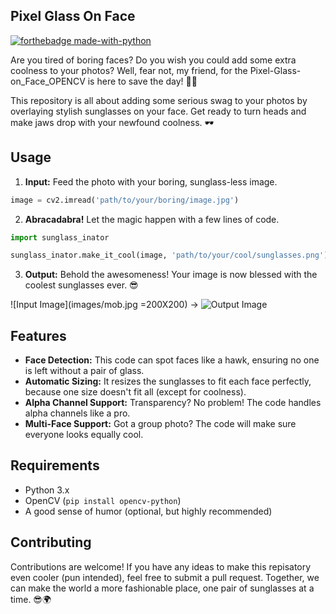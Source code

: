 ## Pixel Glass On Face
[![forthebadge made-with-python](http://ForTheBadge.com/images/badges/made-with-python.svg)](https://www.python.org/)

Are you tired of boring faces? Do you wish you could add some extra coolness to your photos? Well, fear not, my friend, for the Pixel-Glass-on_Face_OPENCV is here to save the day! 🦸‍♀️

This repository is all about adding some serious swag to your photos by overlaying stylish sunglasses on your face. Get ready to turn heads and make jaws drop with your newfound coolness. 🕶️

## Usage

1. **Input:** Feed the photo with your boring, sunglass-less image.

```python
image = cv2.imread('path/to/your/boring/image.jpg')
```

2. **Abracadabra!** Let the magic happen with a few lines of code.

```python
import sunglass_inator

sunglass_inator.make_it_cool(image, 'path/to/your/cool/sunglasses.png')
```

3. **Output:** Behold the awesomeness! Your image is now blessed with the coolest sunglasses ever. 😎

![Input Image](images/mob.jpg =200X200) → ![Output Image](path/to/your/cool/output.jpg)

## Features

- **Face Detection:** This code can spot faces like a hawk, ensuring no one is left without a pair of glass.
- **Automatic Sizing:** It resizes the sunglasses to fit each face perfectly, because one size doesn't fit all (except for coolness).
- **Alpha Channel Support:** Transparency? No problem! The code handles alpha channels like a pro.
- **Multi-Face Support:** Got a group photo? The code will make sure everyone looks equally cool.

## Requirements

- Python 3.x
- OpenCV (`pip install opencv-python`)
- A good sense of humor (optional, but highly recommended)

## Contributing

Contributions are welcome! If you have any ideas to make this repisatory even cooler (pun intended), feel free to submit a pull request. Together, we can make the world a more fashionable place, one pair of sunglasses at a time. 😎🌍
